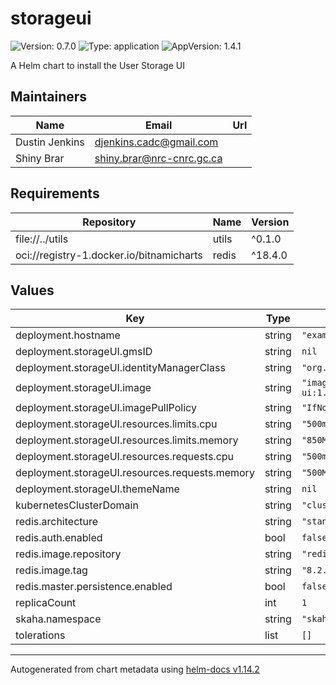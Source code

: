 # storageui

![Version: 0.7.0](https://img.shields.io/badge/Version-0.7.0-informational?style=flat-square) ![Type: application](https://img.shields.io/badge/Type-application-informational?style=flat-square) ![AppVersion: 1.4.1](https://img.shields.io/badge/AppVersion-1.4.1-informational?style=flat-square)

A Helm chart to install the User Storage UI

## Maintainers

| Name | Email | Url |
| ---- | ------ | --- |
| Dustin Jenkins | <djenkins.cadc@gmail.com> |  |
| Shiny Brar | <shiny.brar@nrc-cnrc.gc.ca> |  |

## Requirements

| Repository | Name | Version |
|------------|------|---------|
| file://../utils | utils | ^0.1.0 |
| oci://registry-1.docker.io/bitnamicharts | redis | ^18.4.0 |

## Values

| Key | Type | Default | Description |
|-----|------|---------|-------------|
| deployment.hostname | string | `"example.host.com"` |  |
| deployment.storageUI.gmsID | string | `nil` |  |
| deployment.storageUI.identityManagerClass | string | `"org.opencadc.auth.StandardIdentityManager"` |  |
| deployment.storageUI.image | string | `"images.opencadc.org/client/storage-ui:1.4.1"` |  |
| deployment.storageUI.imagePullPolicy | string | `"IfNotPresent"` |  |
| deployment.storageUI.resources.limits.cpu | string | `"500m"` |  |
| deployment.storageUI.resources.limits.memory | string | `"850Mi"` |  |
| deployment.storageUI.resources.requests.cpu | string | `"500m"` |  |
| deployment.storageUI.resources.requests.memory | string | `"500Mi"` |  |
| deployment.storageUI.themeName | string | `nil` |  |
| kubernetesClusterDomain | string | `"cluster.local"` |  |
| redis.architecture | string | `"standalone"` |  |
| redis.auth.enabled | bool | `false` |  |
| redis.image.repository | string | `"redis"` |  |
| redis.image.tag | string | `"8.2.2-bookworm"` |  |
| redis.master.persistence.enabled | bool | `false` |  |
| replicaCount | int | `1` |  |
| skaha.namespace | string | `"skaha-system"` |  |
| tolerations | list | `[]` |  |

----------------------------------------------
Autogenerated from chart metadata using [helm-docs v1.14.2](https://github.com/norwoodj/helm-docs/releases/v1.14.2)
